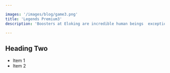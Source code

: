 ```yaml
---

images: '/images/blog/game3.png'
title: 'Legends Premium3'
description: 'Boosters at Eloking are incredible human beings  exceptional skills in League of Legends, ChallengerBoosters at Eloking are incredible human beings - exceptional skills in League of Legends, Challenger ranks, friendly and professional. You won’t find a better mix of characteristics anywhere else.'

---
```


## Heading Two

* Item 1
* Item 2
